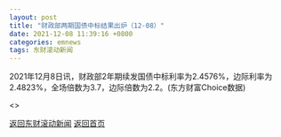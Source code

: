 ```yaml
---
layout: post
title: "财政部两期国债中标结果出炉（12-08）"
date: 2021-12-08 11:39:16 +0800
categories: emnews
tags: 东财滚动新闻
---
```


2021年12月8日讯，财政部2年期续发国债中标利率为2.4576%，边际利率为2.4823%，全场倍数为3.7，边际倍数为2.2。(东方财富Choice数据)

<>

[返回东财滚动新闻](//finews.withounder.com/emnews/)
[返回首页](//finews.withounder.com/)